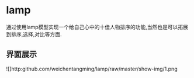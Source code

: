 # lamp
通过使用lamp模型实现一个给自己心中的十佳人物排序的功能,当然也是可以拓展到排序,选择,对比等方面.

界面展示
--
![]http:github.com/weichentangming/lamp/raw/master/show-img/1.png
